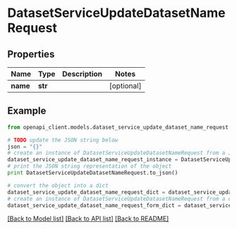 # DatasetServiceUpdateDatasetNameRequest


## Properties

Name | Type | Description | Notes
------------ | ------------- | ------------- | -------------
**name** | **str** |  | [optional] 

## Example

```python
from openapi_client.models.dataset_service_update_dataset_name_request import DatasetServiceUpdateDatasetNameRequest

# TODO update the JSON string below
json = "{}"
# create an instance of DatasetServiceUpdateDatasetNameRequest from a JSON string
dataset_service_update_dataset_name_request_instance = DatasetServiceUpdateDatasetNameRequest.from_json(json)
# print the JSON string representation of the object
print DatasetServiceUpdateDatasetNameRequest.to_json()

# convert the object into a dict
dataset_service_update_dataset_name_request_dict = dataset_service_update_dataset_name_request_instance.to_dict()
# create an instance of DatasetServiceUpdateDatasetNameRequest from a dict
dataset_service_update_dataset_name_request_form_dict = dataset_service_update_dataset_name_request.from_dict(dataset_service_update_dataset_name_request_dict)
```
[[Back to Model list]](../README.md#documentation-for-models) [[Back to API list]](../README.md#documentation-for-api-endpoints) [[Back to README]](../README.md)


